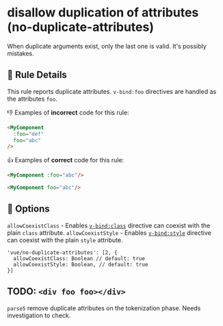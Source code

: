 # disallow duplication of attributes (no-duplicate-attributes)

When duplicate arguments exist, only the last one is valid.
It's possibly mistakes.

## :book: Rule Details

This rule reports duplicate attributes.
`v-bind:foo` directives are handled as the attributes `foo`.

:-1: Examples of **incorrect** code for this rule:

```html
<MyComponent
  :foo="def"
  foo="abc"
/>
```

:+1: Examples of **correct** code for this rule:

```html
<MyComponent :foo="abc"/>
```

```html
<MyComponent foo="abc"/>
```

## :wrench: Options

`allowCoexistClass` - Enables [`v-bind:class`] directive can coexist with the plain `class` attribute.
`allowCoexistStyle` - Enables [`v-bind:style`] directive can coexist with the plain `style` attribute.

```
'vue/no-duplicate-attributes': [2, {
  allowCoexistClass: Boolean // default: true
  allowCoexistStyle: Boolean, // default: true
}]
```

## TODO: `<div foo foo></div>`

`parse5` remove duplicate attributes on the tokenization phase.
Needs investigation to check.


[`v-bind:class`]: https://vuejs.org/v2/guide/class-and-style.html
[`v-bind:style`]: https://vuejs.org/v2/guide/class-and-style.html
